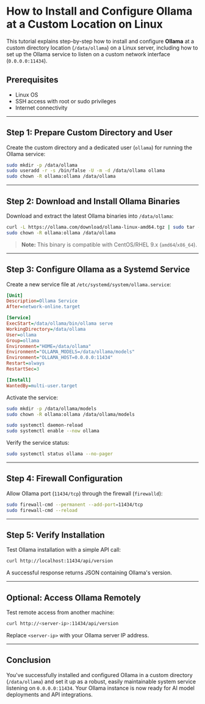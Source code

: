 # How to Install and Configure Ollama at a Custom Location on Linux

This tutorial explains step-by-step how to install and configure **Ollama** at a custom directory location (`/data/ollama`) on a Linux server, including how to set up the Ollama service to listen on a custom network interface (`0.0.0.0:11434`).

## Prerequisites

- Linux OS
- SSH access with root or sudo privileges
- Internet connectivity

---

## Step 1: Prepare Custom Directory and User

Create the custom directory and a dedicated user (`ollama`) for running the Ollama service:

```bash
sudo mkdir -p /data/ollama
sudo useradd -r -s /bin/false -U -m -d /data/ollama ollama
sudo chown -R ollama:ollama /data/ollama
```

---

## Step 2: Download and Install Ollama Binaries

Download and extract the latest Ollama binaries into `/data/ollama`:

```bash
curl -L https://ollama.com/download/ollama-linux-amd64.tgz | sudo tar -xzf - -C /data/ollama
sudo chown -R ollama:ollama /data/ollama
```

> **Note:** This binary is compatible with CentOS/RHEL 9.x (`amd64`/`x86_64`).

---

## Step 3: Configure Ollama as a Systemd Service

Create a new service file at `/etc/systemd/system/ollama.service`:

```ini
[Unit]
Description=Ollama Service
After=network-online.target

[Service]
ExecStart=/data/ollama/bin/ollama serve
WorkingDirectory=/data/ollama
User=ollama
Group=ollama
Environment="HOME=/data/ollama"
Environment="OLLAMA_MODELS=/data/ollama/models"
Environment="OLLAMA_HOST=0.0.0.0:11434"
Restart=always
RestartSec=3

[Install]
WantedBy=multi-user.target
```

Activate the service:

```bash
sudo mkdir -p /data/ollama/models
sudo chown -R ollama:ollama /data/ollama/models

sudo systemctl daemon-reload
sudo systemctl enable --now ollama
```

Verify the service status:

```bash
sudo systemctl status ollama --no-pager
```

---

## Step 4: Firewall Configuration

Allow Ollama port (`11434/tcp`) through the firewall (`firewalld`):

```bash
sudo firewall-cmd --permanent --add-port=11434/tcp
sudo firewall-cmd --reload
```

---

## Step 5: Verify Installation

Test Ollama installation with a simple API call:

```bash
curl http://localhost:11434/api/version
```

A successful response returns JSON containing Ollama's version.

---

## Optional: Access Ollama Remotely

Test remote access from another machine:

```bash
curl http://<server-ip>:11434/api/version
```

Replace `<server-ip>` with your Ollama server IP address.

---

## Conclusion

You've successfully installed and configured Ollama in a custom directory (`/data/ollama`) and set it up as a robust, easily maintainable system service listening on `0.0.0.0:11434`. Your Ollama instance is now ready for AI model deployments and API integrations.

